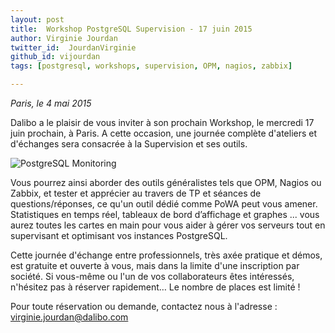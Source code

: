 ```yaml
---
layout: post
title:  Workshop PostgreSQL Supervision - 17 juin 2015
author: Virginie Jourdan
twitter_id:  JourdanVirginie   
github_id: vijourdan
tags: [postgresql, workshops, supervision, OPM, nagios, zabbix]

---
```

*Paris, le 4 mai 2015*

Dalibo a le plaisir de vous inviter à son prochain Workshop, le mercredi 17 juin prochain, à Paris.
A cette occasion, une journée complète d'ateliers et d'échanges sera consacrée à la Supervision et ses outils.

![PostgreSQL Monitoring](https://raw.githubusercontent.com/dalibo/blog/gh-pages/img/powa_20150120.png)
<!--MORE-->


Vous pourrez ainsi aborder des outils généralistes tels que OPM, Nagios ou Zabbix, et tester et apprécier au travers de TP et séances de questions/réponses, ce qu'un outil dédié comme PoWA peut vous amener.
Statistiques en temps réel, tableaux de bord d’affichage et graphes ... vous aurez toutes les cartes en main pour vous aider à gérer vos serveurs tout en supervisant et optimisant vos instances PostgreSQL.

Cette journée d'échange entre professionnels, très axée pratique et démos, est gratuite et ouverte à vous, mais dans la limite d'une inscription par société.
Si vous-même ou l'un de vos collaborateurs êtes intéressés, n'hésitez pas à réserver rapidement… Le nombre de places est limité !

Pour toute réservation ou demande, contactez nous à l'adresse : [virginie.jourdan@dalibo.com](virginie.jourdan@dalibo.com) 
